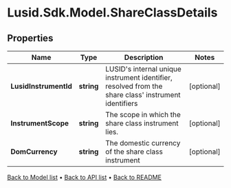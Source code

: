 # Lusid.Sdk.Model.ShareClassDetails

## Properties

Name | Type | Description | Notes
------------ | ------------- | ------------- | -------------
**LusidInstrumentId** | **string** | LUSID&#39;s internal unique instrument identifier, resolved from the share class&#39; instrument identifiers | [optional] 
**InstrumentScope** | **string** | The scope in which the share class instrument lies. | [optional] 
**DomCurrency** | **string** | The domestic currency of the share class instrument | [optional] 

[Back to Model list](../README.md#documentation-for-models) &#8226; [Back to API list](../README.md#documentation-for-api-endpoints) &#8226; [Back to README](../README.md)

